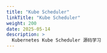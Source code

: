 ```yaml
---
title: "Kube Scheduler"
linkTitle: "Kube Scheduler"
weight: 200
date: 2025-05-14
description: >
  Kubernetes Kube Scheduler 源码学习
---
```






